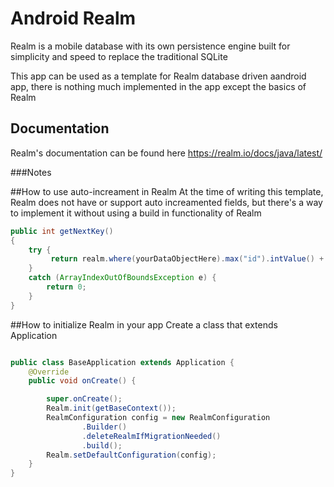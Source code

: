 # Android Realm
Realm is a mobile database with its own persistence engine built for simplicity and speed to replace the traditional SQLite

This app can be used as a template for Realm database driven aandroid app, there is nothing much implemented in the app except the basics of Realm

## Documentation 
Realm's documentation can be found here https://realm.io/docs/java/latest/

###Notes

##How to use auto-increament in Realm
At the time of writing this template, Realm does not have or support auto increamented fields, but there's a way to implement it without using a build in functionality of Realm

```java
public int getNextKey() 
{ 
    try {
         return realm.where(yourDataObjectHere).max("id").intValue() + 1; 
    } 
    catch (ArrayIndexOutOfBoundsException e) { 
        return 0;
    }
} 

```

##How to initialize Realm in your app
Create a class that extends Application


```java

public class BaseApplication extends Application {
    @Override
    public void onCreate() {

        super.onCreate();
        Realm.init(getBaseContext());
        RealmConfiguration config = new RealmConfiguration
                .Builder()
                .deleteRealmIfMigrationNeeded()
                .build();
        Realm.setDefaultConfiguration(config);
    }
}
```
